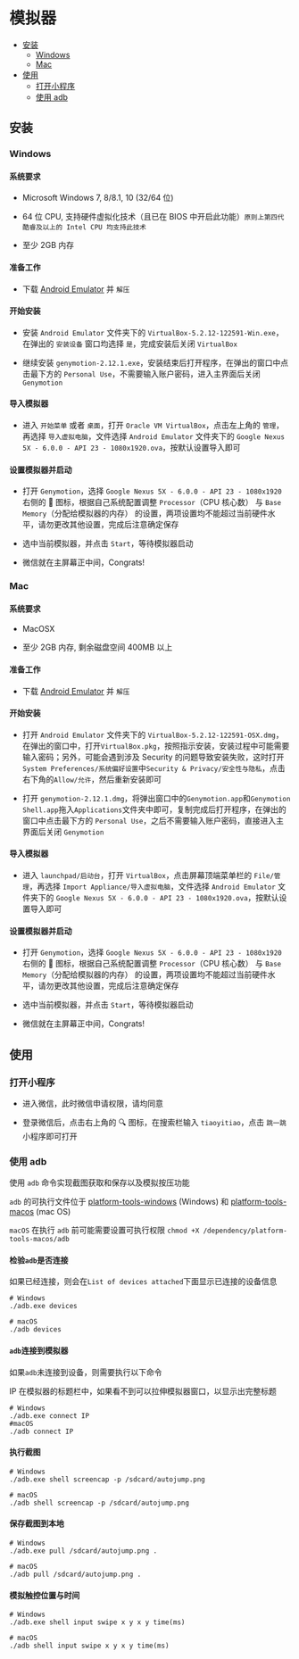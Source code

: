 # 模拟器

- [安装](#安装)
  - [Windows](#windows)
  - [Mac](#mac)
- [使用](#使用)
  - [打开小程序](#打开小程序)
  - [使用 adb](#使用-adb)

## 安装

### Windows

#### 系统要求

- Microsoft Windows 7, 8/8.1, 10 (32/64 位)

- 64 位 CPU, 支持硬件虚拟化技术（且已在 BIOS 中开启此功能）`原则上第四代酷睿及以上的 Intel CPU 均支持此技术`

- 至少 2GB 内存

#### 准备工作

- 下载 [Android Emulator](https://cloud.tsinghua.edu.cn/f/e1548fc6fdec474091bb/) 并 `解压`

#### 开始安装

- 安装 `Android Emulator` 文件夹下的 `VirtualBox-5.2.12-122591-Win.exe`，在弹出的 `安装设备` 窗口均选择 `是`，完成安装后关闭 `VirtualBox`

- 继续安装 `genymotion-2.12.1.exe`，安装结束后打开程序，在弹出的窗口中点击最下方的 `Personal Use`，不需要输入账户密码，进入主界面后关闭 `Genymotion`

#### 导入模拟器

- 进入 `开始菜单` 或者 `桌面`，打开 `Oracle VM VirtualBox`，点击左上角的 `管理`，再选择 `导入虚拟电脑`，文件选择 `Android Emulator` 文件夹下的 `Google Nexus 5X - 6.0.0 - API 23 - 1080x1920.ova`，按默认设置导入即可

#### 设置模拟器并启动

- 打开 `Genymotion`，选择 `Google Nexus 5X - 6.0.0 - API 23 - 1080x1920` 右侧的 🔧 图标，根据自己系统配置调整 `Processor`（CPU 核心数） 与 `Base Memory`（分配给模拟器的内存） 的设置，两项设置均不能超过当前硬件水平，请勿更改其他设置，完成后注意确定保存

- 选中当前模拟器，并点击 `Start`，等待模拟器启动

- 微信就在主屏幕正中间，Congrats!

### Mac

#### 系统要求

- MacOSX

- 至少 2GB 内存, 剩余磁盘空间 400MB 以上

#### 准备工作

- 下载 [Android Emulator](https://cloud.tsinghua.edu.cn/f/ab7a837b0e294e4e9c2f/) 并 `解压`

#### 开始安装

- 打开 `Android Emulator` 文件夹下的 `VirtualBox-5.2.12-122591-OSX.dmg`，在弹出的窗口中，打开`VirtualBox.pkg`，按照指示安装，安装过程中可能需要输入密码；另外，可能会遇到涉及 Security 的问题导致安装失败，这时打开`System Preferences/系统偏好设置`中`Security & Privacy/安全性与隐私`，点击右下角的`Allow/允许`，然后重新安装即可

- 打开 `genymotion-2.12.1.dmg`，将弹出窗口中的`Genymotion.app`和`Genymotion Shell.app`拖入`Applications`文件夹中即可，复制完成后打开程序，在弹出的窗口中点击最下方的 `Personal Use`，之后不需要输入账户密码，直接进入主界面后关闭 `Genymotion`

#### 导入模拟器

- 进入 `launchpad/启动台`，打开 `VirtualBox`，点击屏幕顶端菜单栏的 `File/管理`，再选择 `Import Appliance/导入虚拟电脑`，文件选择 `Android Emulator` 文件夹下的 `Google Nexus 5X - 6.0.0 - API 23 - 1080x1920.ova`，按默认设置导入即可

#### 设置模拟器并启动

- 打开 `Genymotion`，选择 `Google Nexus 5X - 6.0.0 - API 23 - 1080x1920` 右侧的 🔧 图标，根据自己系统配置调整 `Processor`（CPU 核心数） 与 `Base Memory`（分配给模拟器的内存） 的设置，两项设置均不能超过当前硬件水平，请勿更改其他设置，完成后注意确定保存

- 选中当前模拟器，并点击 `Start`，等待模拟器启动

- 微信就在主屏幕正中间，Congrats!

## 使用

### 打开小程序

- 进入微信，此时微信申请权限，请均同意

- 登录微信后，点击右上角的 🔍 图标，在搜索栏输入 `tiaoyitiao`，点击 `跳一跳` 小程序即可打开

### 使用 adb

使用 `adb` 命令实现截图获取和保存以及模拟按压功能

`adb` 的可执行文件位于 [platform-tools-windows](./platform-tools-windows) (Windows) 和 [platform-tools-macos](./platform-tools-macos) (mac OS)

`macOS` 在执行 `adb` 前可能需要设置可执行权限 `chmod +X /dependency/platform-tools-macos/adb`

#### 检验`adb`是否连接

如果已经连接，则会在`List of devices attached`下面显示已连接的设备信息

```shell
# Windows
./adb.exe devices

# macOS
./adb devices
```

#### `adb`连接到模拟器

如果`adb`未连接到设备，则需要执行以下命令

IP 在模拟器的标题栏中，如果看不到可以拉伸模拟器窗口，以显示出完整标题

```shell
# Windows
./adb.exe connect IP
#macOS
./adb connect IP
```

#### 执行截图

```shell
# Windows
./adb.exe shell screencap -p /sdcard/autojump.png

# macOS
./adb shell screencap -p /sdcard/autojump.png
```

#### 保存截图到本地

```shell
# Windows
./adb.exe pull /sdcard/autojump.png .

# macOS
./adb pull /sdcard/autojump.png .
```

#### 模拟触控位置与时间

```shell
# Windows
./adb.exe shell input swipe x y x y time(ms)

# macOS
./adb shell input swipe x y x y time(ms)
```
